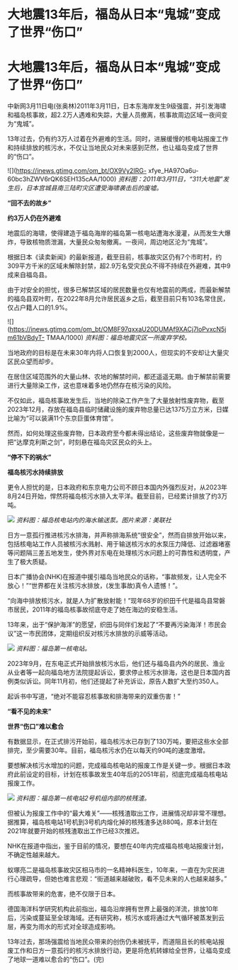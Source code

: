 # 大地震13年后，福岛从日本“鬼城”变成了世界“伤口”

# 大地震13年后，福岛从日本“鬼城”变成了世界“伤口”

中新网3月11日电(张奥林)2011年3月11日，日本东海岸发生9级强震，并引发海啸和福岛核事故，超2.2万人遇难和失踪，大量人员撤离，核事故周边区域一夜间变为“鬼城”。

13年过去，仍有约3万人过着在外避难的生活。同时，进展缓慢的核电站报废工作和持续排放的核污水，不仅让当地民众对未来感到茫然，也让福岛变成了世界的“伤口”。

![](https://inews.gtimg.com/om_bt/OX9Vy2IRG-
xfye_HA97Oa6u-60bc3hZWV6rQK6SEH135cAA/1000)
_资料图：2011年3月11日，“311大地震”发生后，日本宫城县南三陆町灾区遭受海啸袭击后的废墟。_

**“回不去的故乡”**

**约3万人仍在外避难**

地震后的海啸，使得建造于福岛海岸的福岛第一核电站遭海水漫灌，从而发生大爆炸，导致核物质泄漏，大量民众匆匆撤离。一夜间，周边地区沦为“鬼城”。

根据日本《读卖新闻》的最新报道，截至目前，核事故灾区仍有7个市町村，约309平方千米的区域未解除封禁，超2.9万名受灾民众不得不持续在外避难，其中9成来自福岛县。

由于对安全的担忧，很多已解禁区域的居民数量也仅有地震前的两成，而最新解禁的福岛县双叶町，在2022年8月允许居民返乡之后，截至目前只有103名常住民，仅占户籍人口的1.9%。

![](https://inews.gtimg.com/om_bt/OM8F97qxxaU20DUMAf9XACj7loPvxcN5jm61bVBdyT-
TMAA/1000) _资料图：福岛地震灾区一所废弃学校。_

当地政府的目标是在未来30年内将人口恢复到2000人，但现实的不安却让大量灾区民众望而却步。

在居住区域范围外的大量山林、农地的解禁时间，都还遥遥无期。由于解禁前需要进行大量除染工作，这也意味着多地仍然存在核污染的风险。

不仅如此，福岛核事故发生后，当地的除染工作产生了大量放射性废弃物，截至2023年12月，存放在福岛县临时储藏设施的废弃物总量已达1375万立方米，日媒比喻为“可以装满11个东京巨蛋体育馆”。

然而，如何处理这些废弃物，日本政府至今都未得出结论，这些废弃物就像是一把“达摩克利斯之剑”，时刻悬在福岛灾区民众的头上。

**“停不下的祸水”**

**福岛核污水持续排放**

更令人担忧的是，日本政府和东京电力公司不顾日本国内外强烈反对，从2023年8月24日开始，悍然将福岛核污水排入太平洋。截至目前，已经累计排放了约3万吨。

![](https://inews.gtimg.com/om_bt/ORdjFXuPVxia2T7hgwQUUgUrHxU61rf834kzAWXymUTk0AA/1000)
_资料图：福岛核电站内的海水输送泵。图片来源：美联社_

日方一意孤行推进核污水排海，并声称排海系统“很安全”，然而自排放开始以来，包括核电站工作人员被核污水溅射、用于输送核污水的水泵压力降低、过滤器堵塞等问题隔三差五地发生，使外界对东电在处理核污水问题上的可靠性和透明度，产生了极大质疑。

日本广播协会(NHK)在报道中援引福岛当地民众的话称，“事故频发，让人完全不放心！”“世界都在关注核污水排放，(发生事故)真令人遗憾！”。

“向海中排放核污水，就是人为扩散放射能！”现年68岁的织田千代是福岛县常磐市居民，2011年的福岛核事故彻底夺走了她在海边的安稳生活。

13年来，出于“保护海洋”的愿望，织田与同伴们发起了“不要再污染海洋！市民会议”这一市民团体，定期组织反对核污水排放的示威等活动。

![](https://inews.gtimg.com/om_bt/Or6ll0N6bEMPienw3OKl7LDuSDOnUIAdt4z3ZSahXhI-0AA/1000)
_资料图：福岛第一核电站。_

2023年9月，在东电正式开始排放核污水后，他们还与福岛县内外的居民、渔业从业者等一起向福岛地方法院提起诉讼，要求停止核污水排海，这也是日本国内首例类似诉讼。同年11月初，他们还提起了补充诉讼，原告人数扩大至约350人。

起诉书中写道，“绝对不能容忍核事故和排海带来的双重伤害！”

**“看不见的未来”**

**世界“伤口”难以愈合**

有数据显示，在正式排污开始前，福岛核污水已存到了130万吨，要把这些水全部排完，至少需要30年。目前，福岛核污水仍在以每天约90吨的速度激增。

要想解决核污水增加的问题，完成福岛核电站的报废工作是关键一步。根据日本政府此前设定的目标，计划在核事故发生40年后的2051年前，彻底完成福岛核电站报废工作。

![](https://inews.gtimg.com/om_bt/O-EB9-tx20uXJd0EUqDbVokvUqDCxDTiEe1mryw7iSu28AA/1000)
_资料图：福岛第一核电站2号机组内部的核残渣。_

但被认为报废工作中的“最大难关”——核残渣取出工作，进展情况却非常不理想。据推算，福岛核电站1号机到3号机内熔化掉的核残渣多达880吨，原本计划在2021年就要开始的核残渣取出工作已经3次推迟。

NHK在报道中指出，鉴于目前的情况，要想在40年内完成福岛核电站报废计划，不确定性越来越大。

蚁塚亮二是福岛核事故灾区相马市的一名精神科医生，10年来，一直在为灾民进行心理疏导，但她也难言悲观：“街道越来越破败，看不见未来的人也越来越多。”

而核事故带来的危害，绝不仅限于日本。

德国海洋科学研究机构此前指出，福岛沿岸拥有世界上最强的洋流，排放10年后，污染或蔓延至全球海域。还有研究称，核污水或将通过大气循环被蒸发到云层，再变为雨水的形式对全球造成影响。

13年过去，那场强震给当地民众带来的创伤仍未被抚平，而道阻且长的核电站报废工作和日方一意孤行的核污水排放行动，更是将危机转嫁给全世界，让福岛变成了地球一道难以愈合的“伤口”。(完)

